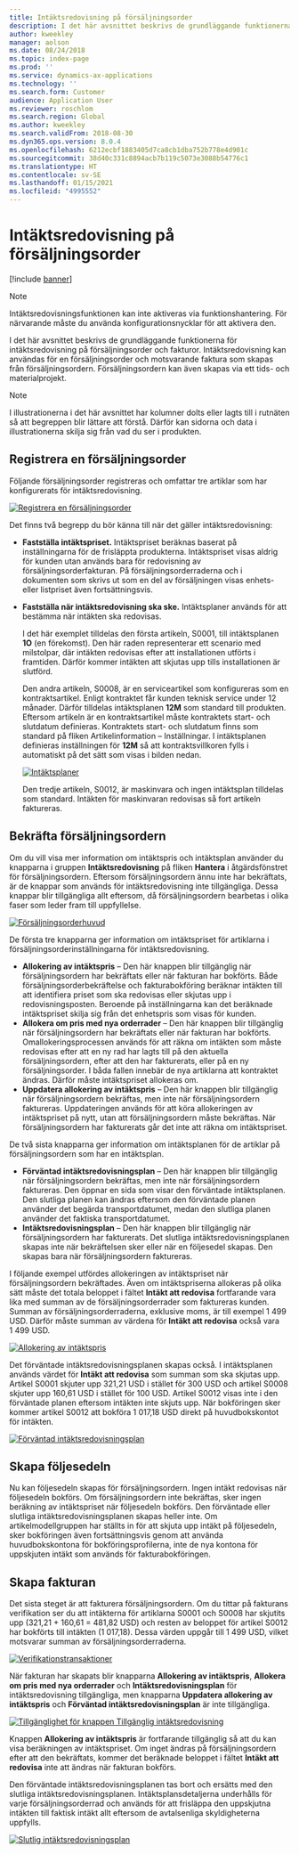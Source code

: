 ```yaml
---
title: Intäktsredovisning på försäljningsorder
description: I det här avsnittet beskrivs de grundläggande funktionerna för intäktsredovisning på försäljningsorder och fakturor. Intäktsredovisning kan användas för försäljningsorder och motsvarande faktura som skapas från försäljningsordern.
author: kweekley
manager: aolson
ms.date: 08/24/2018
ms.topic: index-page
ms.prod: ''
ms.service: dynamics-ax-applications
ms.technology: ''
ms.search.form: Customer
audience: Application User
ms.reviewer: roschlom
ms.search.region: Global
ms.author: kweekley
ms.search.validFrom: 2018-08-30
ms.dyn365.ops.version: 8.0.4
ms.openlocfilehash: 6212ecbf1883405d7ca8cb1dba752b778e4d901c
ms.sourcegitcommit: 38d40c331c8894acb7b119c5073e3088b54776c1
ms.translationtype: HT
ms.contentlocale: sv-SE
ms.lasthandoff: 01/15/2021
ms.locfileid: "4995552"
---
```

# <a name="revenue-recognition-on-sales-orders"></a>Intäktsredovisning på försäljningsorder

[!include [banner](../includes/banner.md)]

> [!NOTE]
> Intäktsredovisningsfunktionen kan inte aktiveras via funktionshantering. För närvarande måste du använda konfigurationsnycklar för att aktivera den.

I det här avsnittet beskrivs de grundläggande funktionerna för intäktsredovisning på försäljningsorder och fakturor. Intäktsredovisning kan användas för en försäljningsorder och motsvarande faktura som skapas från försäljningsordern. Försäljningsordern kan även skapas via ett tids- och materialprojekt.

> [!NOTE]
> I illustrationerna i det här avsnittet har kolumner dolts eller lagts till i rutnäten så att begreppen blir lättare att förstå. Därför kan sidorna och data i illustrationerna skilja sig från vad du ser i produkten.

## <a name="enter-a-sales-order"></a>Registrera en försäljningsorder

Följande försäljningsorder registreras och omfattar tre artiklar som har konfigurerats för intäktsredovisning.

[![Registrera en försäljningsorder](./media/revenue-recognition-so-basic-sales-order-header.png)](./media/revenue-recognition-so-basic-sales-order-header.png)

Det finns två begrepp du bör känna till när det gäller intäktsredovisning:

- **Fastställa intäktspriset.** Intäktspriset beräknas baserat på inställningarna för de frisläppta produkterna. Intäktspriset visas aldrig för kunden utan används bara för redovisning av försäljningsorderfakturan. På försäljningsorderraderna och i dokumenten som skrivs ut som en del av försäljningen visas enhets- eller listpriset även fortsättningsvis.
- **Fastställa när intäktsredovisning ska ske.** Intäktsplaner används för att bestämma när intäkten ska redovisas.

    I det här exemplet tilldelas den första artikeln, S0001, till intäktsplanen **1O** (en förekomst). Den här raden representerar ett scenario med milstolpar, där intäkten redovisas efter att installationen utförts i framtiden. Därför kommer intäkten att skjutas upp tills installationen är slutförd.

    Den andra artikeln, S0008, är en serviceartikel som konfigureras som en kontraktsartikel. Enligt kontraktet får kunden teknisk service under 12 månader. Därför tilldelas intäktsplanen **12M** som standard till produkten. Eftersom artikeln är en kontraktsartikel måste kontraktets start- och slutdatum definieras. Kontraktets start- och slutdatum finns som standard på fliken Artikelinformation – Inställningar. I intäktsplanen definieras inställningen för **12M** så att kontraktsvillkoren fylls i automatiskt på det sätt som visas i bilden nedan.

    [![Intäktsplaner](./media/revenue-recognition-so-basic-revenue-schedules.png)](./media/revenue-recognition-so-basic-revenue-schedules.png)

    Den tredje artikeln, S0012, är maskinvara och ingen intäktsplan tilldelas som standard. Intäkten för maskinvaran redovisas så fort artikeln faktureras.

## <a name="confirm-the-sales-order"></a>Bekräfta försäljningsordern

Om du vill visa mer information om intäktspris och intäktsplan använder du knapparna i gruppen **Intäktsredovisning** på fliken **Hantera** i åtgärdsfönstret för försäljningsordern. Eftersom försäljningsordern ännu inte har bekräftats, är de knappar som används för intäktsredovisning inte tillgängliga. Dessa knappar blir tillgängliga allt eftersom, då försäljningsordern bearbetas i olika faser som leder fram till uppfyllelse.

[![Försäljningsorderhuvud](./media/revenue-recognition-so-basic-sales-order-header-02.png)](./media/revenue-recognition-so-basic-sales-order-header-02.png)

De första tre knapparna ger information om intäktspriset för artiklarna i försäljningsorderinställningarna för intäktsredovisning.

- **Allokering av intäktspris** – Den här knappen blir tillgänglig när försäljningsordern har bekräftats eller när fakturan har bokförts. Både försäljningsorderbekräftelse och fakturabokföring beräknar intäkten till att identifiera priset som ska redovisas eller skjutas upp i redovisningsposten. Beroende på inställningarna kan det beräknade intäktspriset skilja sig från det enhetspris som visas för kunden.
- **Allokera om pris med nya orderrader** – Den här knappen blir tillgänglig när försäljningsordern har bekräftats eller när fakturan har bokförts. Omallokeringsprocessen används för att räkna om intäkten som måste redovisas efter att en ny rad har lagts till på den aktuella försäljningsordern, efter att den har fakturerats, eller på en ny försäljningsorder. I båda fallen innebär de nya artiklarna att kontraktet ändras. Därför måste intäktspriset allokeras om.
- **Uppdatera allokering av intäktspris** – Den här knappen blir tillgänglig när försäljningsordern bekräftas, men inte när försäljningsordern faktureras. Uppdateringen används för att köra allokeringen av intäktspriset på nytt, utan att försäljningsordern måste bekräftas. När försäljningsordern har fakturerats går det inte att räkna om intäktspriset.

De två sista knapparna ger information om intäktsplanen för de artiklar på försäljningsordern som har en intäktsplan.

- **Förväntad intäktsredovisningsplan** – Den här knappen blir tillgänglig när försäljningsordern bekräftas, men inte när försäljningsordern faktureras. Den öppnar en sida som visar den förväntade intäktsplanen. Den slutliga planen kan ändras eftersom den förväntade planen använder det begärda transportdatumet, medan den slutliga planen använder det faktiska transportdatumet.
- **Intäktsredovisningsplan** – Den här knappen blir tillgänglig när försäljningsordern har fakturerats. Det slutliga intäktsredovisningsplanen skapas inte när bekräftelsen sker eller när en följesedel skapas. Den skapas bara när försäljningsordern faktureras.

I följande exempel utfördes allokeringen av intäktspriset när försäljningsordern bekräftades. Även om intäktspriserna allokeras på olika sätt måste det totala beloppet i fältet **Intäkt att redovisa** fortfarande vara lika med summan av de försäljningsorderrader som faktureras kunden. Summan av försäljningsorderraderna, exklusive moms, är till exempel 1 499 USD. Därför måste summan av värdena för **Intäkt att redovisa** också vara 1 499 USD.

[![Allokering av intäktspris](./media/revenue-recognition-so-basic-revenue-price-allocation.png)](./media/revenue-recognition-so-basic-revenue-price-allocation.png)

Det förväntade intäktsredovisningsplanen skapas också. I intäktsplanen används värdet för **Intäkt att redovisa** som summan som ska skjutas upp. Artikel S0001 skjuter upp 321,21 USD i stället för 300 USD och artikel S0008 skjuter upp 160,61 USD i stället för 100 USD. Artikel S0012 visas inte i den förväntade planen eftersom intäkten inte skjuts upp. När bokföringen sker kommer artikel S0012 att bokföra 1 017,18 USD direkt på huvudbokskontot för intäkten.

[![Förväntad intäktsredovisningsplan](./media/revenue-recognition-so-basic-expected-rev-rec-schedule.png)](./media/revenue-recognition-so-basic-expected-rev-rec-schedule.png)

## <a name="create-the-packing-slip"></a>Skapa följesedeln

Nu kan följesedeln skapas för försäljningsordern. Ingen intäkt redovisas när följesedeln bokförs. Om försäljningsordern inte bekräftas, sker ingen beräkning av intäktspriset när följesedeln bokförs. Den förväntade eller slutliga intäktsredovisningsplanen skapas heller inte. Om artikelmodellgruppen har ställts in för att skjuta upp intäkt på följesedeln, sker bokföringen även fortsättningsvis genom att använda huvudbokskontona för bokföringsprofilerna, inte de nya kontona för uppskjuten intäkt som används för fakturabokföringen.

## <a name="create-the-invoice"></a>Skapa fakturan

Det sista steget är att fakturera försäljningsordern. Om du tittar på fakturans verifikation ser du att intäkterna för artiklarna S0001 och S0008 har skjutits upp (321,21 + 160,61 = 481,82 USD) och resten av beloppet för artikel S0012 har bokförts till intäkten (1 017,18). Dessa värden uppgår till 1 499 USD, vilket motsvarar summan av försäljningsorderraderna.

[![Verifikationstransaktioner](./media/revenue-recognition-so-voucher-transactions.png)](./media/revenue-recognition-so-voucher-transactions.png)

När fakturan har skapats blir knapparna **Allokering av intäktspris**, **Allokera om pris med nya orderrader** och **Intäktsredovisningsplan** för intäktsredovisning tillgängliga, men knapparna **Uppdatera allokering av intäktspris** och **Förväntad intäktsredovisningsplan** är inte tillgängliga.

[![Tillgänglighet för knappen Tillgänglig intäktsredovisning](./media/revenue-recognition-so-basic-after-invoice-buttons.png)](./media/revenue-recognition-so-basic-after-invoice-buttons.png)

Knappen **Allokering av intäktspris** är fortfarande tillgänglig så att du kan visa beräkningen av intäktspriset. Om inget ändras på försäljningsordern efter att den bekräftats, kommer det beräknade beloppet i fältet **Intäkt att redovisa** inte att ändras när fakturan bokförs.

Den förväntade intäktsredovisningsplanen tas bort och ersätts med den slutliga intäktsredovisningsplanen. Intäktsplansdetaljerna underhålls för varje försäljningsorderrad och används för att frisläppa den uppskjutna intäkten till faktisk intäkt allt eftersom de avtalsenliga skyldigheterna uppfylls.

[![Slutlig intäktsredovisningsplan](./media/revenue-recognition-so-revenue-recognition-schedule.png)](./media/revenue-recognition-so-revenue-recognition-schedule.png)
